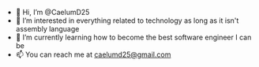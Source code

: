 - 👋 Hi, I’m @CaelumD25
- 👀 I’m interested in everything related to technology as long as it isn't assembly language
- 🌱 I’m currently learning how to become the best software engineer I can be
- 📫 You can reach me at caelumd25@gmail.com

